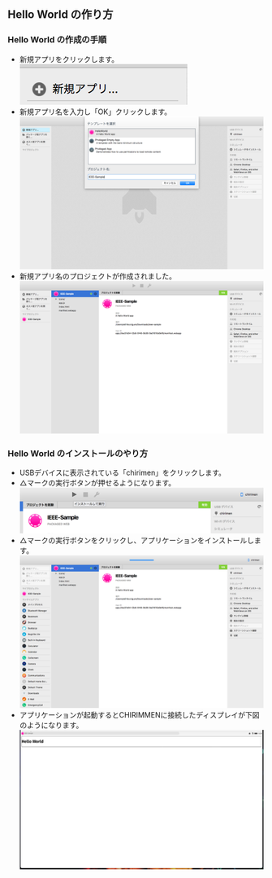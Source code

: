 ## Hello World の作り方

### Hello World の作成の手順
- 新規アプリをクリックします。<br>
![img/06.New-App.png](img/06.New-App.png)
- 新規アプリ名を入力し「OK」クリックします。
![img/07.Hello-World.png](img/07.Hello-World.png)
- 新規アプリ名のプロジェクトが作成されました。
![img/08.Hello-World.png](img/08.Hello-World.png)

### Hello World のインストールのやり方
- USBデバイスに表示されている「chirimen」をクリックします。
- △マークの実行ボタンが押せるようになります。<br>
![img/App-install.png](img/App-install.png)
- △マークの実行ボタンをクリックし、アプリケーションをインストールします。<br>
![img/Now-install.png](img/Now-install.png)
- アプリケーションが起動するとCHIRIMMENに接続したディスプレイが下図のようになります。<br>
![img/app-boot.png](img/app-boot.png)
